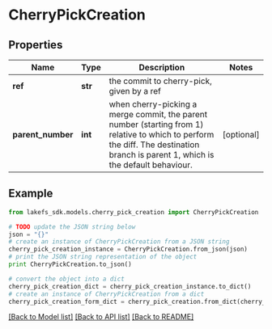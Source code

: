 # CherryPickCreation


## Properties
Name | Type | Description | Notes
------------ | ------------- | ------------- | -------------
**ref** | **str** | the commit to cherry-pick, given by a ref | 
**parent_number** | **int** | when cherry-picking a merge commit, the parent number (starting from 1) relative to which to perform the diff. The destination branch is parent 1, which is the default behaviour.  | [optional] 

## Example

```python
from lakefs_sdk.models.cherry_pick_creation import CherryPickCreation

# TODO update the JSON string below
json = "{}"
# create an instance of CherryPickCreation from a JSON string
cherry_pick_creation_instance = CherryPickCreation.from_json(json)
# print the JSON string representation of the object
print CherryPickCreation.to_json()

# convert the object into a dict
cherry_pick_creation_dict = cherry_pick_creation_instance.to_dict()
# create an instance of CherryPickCreation from a dict
cherry_pick_creation_form_dict = cherry_pick_creation.from_dict(cherry_pick_creation_dict)
```
[[Back to Model list]](../README.md#documentation-for-models) [[Back to API list]](../README.md#documentation-for-api-endpoints) [[Back to README]](../README.md)


